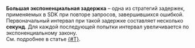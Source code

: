 **Большая экспоненциальная задержка** – одна из стратегий задержек, применяемых в SDK при повторе запросов, завершившихся ошибкой.<br/>
Первоначальный интервал при такой задержке составляет несколько **секунд**. Для каждой последующей попытки интервал увеличивается по экспоненциальному закону.<br/>
См. подробнее в статье [{#T}](../../error_handling.md#handling-retryable-errors).
